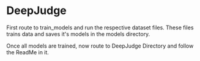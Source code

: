 # DeepJudge
First route to train_models and run the respective dataset files. These files trains data and saves it's models in the models directory.

Once all models are trained, now route to DeepJudge Directory and follow the ReadMe in it.